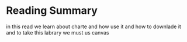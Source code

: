 # Reading Summary
in this read we learn about charte and how use it and how to downlade it and to take this labrary we must us canvas